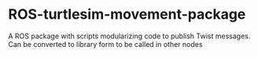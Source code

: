 # ROS-turtlesim-movement-package
A ROS package with scripts modularizing code to publish Twist messages. Can be converted to library form to be called in other nodes
